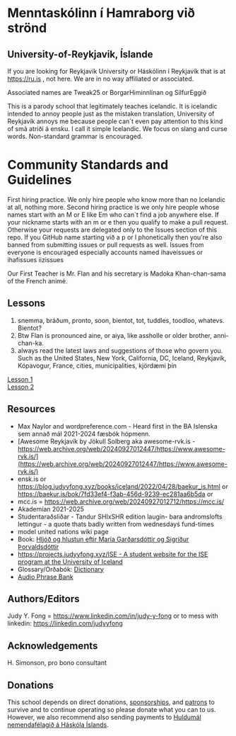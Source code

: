 # Menntaskólinn í Hamraborg við strönd
## University-of-Reykjavik, Íslande

If you are looking for Reykjavík University or Háskólinn í Reykjavík that is at https://ru.is , not here. We are in no way affiliated or associated.

Associated names are Tweak25 or BorgarHiminnlínan og SilfurEggið

This is a parody school that legitimately teaches icelandic. It is icelandic intended to annoy people just as the mistaken translation, University of Reykjavík annoys me because people can´t even pay attention to this kind of smá atriði á ensku. I call it simple Icelandic. We focus on slang and curse words. Non-standard grammar is encouraged.


# Community Standards and Guidelines
First hiring practice. We only hire people who know more than no Icelandic at all, nothing more. Second hiring practice is we only hire people whose names start 
with an M or E like Em who can´t find a job anywhere else. If your nickname starts with an m or e then you qualify to make a pull request. Otherwise your requests 
are delegated only to the Issues section of this repo. If you GitHub name starting við a p or l phonetically then you're also banned from submitting issues or pull requests as well. Issues from everyone is encouraged especially accounts named ihaveissues or ihafissues iizissues

Our First Teacher is Mr. Flan and his secretary is Madoka Khan-chan-sama of the French animé.

## Lessons

1. snemma, bráðum, pronto, soon, bientot, tot, tuddles, toodloo, whatevs. Bientot?
2. Btw Flan is pronounced aine, or aiya, like assholle or older brother, anni-chan-ka.
3. always read the latest laws and suggestions of those who govern you. Such as the United States, New York, California, DC, Iceland, Reykjavík, Kópavogur, France, cities, municipalities, kjördæmi þín

[Lesson 1](/lessons/lesson-1.md) \
[Lesson 2](/lessons/lesson-2.md)

## Resources

- Max Naylor and wordpreference.com - Heard first in the BA Islenska sem annað mál 2021-2024 fæsbók hópmenn.
- [Awesome Reykjavík by Jökull Solberg aka awesome-rvk.is - https://web.archive.org/web/20240927012447/https://www.awesome-rvk.is/](https://web.archive.org/web/20240927012447/https://www.awesome-rvk.is/)
- ensk.is or https://blog.judyyfong.xyz/books/iceland/2022/04/28/baekur_is.html or https://baekur.is/bok/7fd33ef4-f3ab-456d-9239-ec281aa6b5da or
- mcc.is = https://web.archive.org/web/20240927012712/https://mcc.is/
- Akademían 2021-2025
- Studentaraðsliðar - Tandur SHIxSHR edition laugin- bara andromslofts lettingur - a quote thats badly written from wednesdayś fund-times
- model united nations wiki page
- Book: [Hljóð og hlustun eftir María Garðarsdóttir og Sigríður Þorvaldsdóttir](https://malvis.hi.is/is/hljod-og-hlustun)
- [https://projects.judyyfong.xyz/ISE - A student website for the ISE program at the University of Iceland](https://projects.judyyfong.xyz/ISE/)
- Glossary/Orðabók: [Dictionary](https://projects.judyyfong.xyz/dictionary)
- [Audio Phrase Bank](https://judyfong.bitbucket.io/)

## Authors/Editors

Judy Y. Fong = https://www.linkedin.com/in/judy-y-fong or to mess with linkedin: https://linkedin.com/judyyfong

## Acknowledgements

H. Simonson, pro bono consultant

## Donations

This school depends on direct donations, [sponsorships](https://github.com/sponsors/judyfong/), and [patrons](https://www.paypal.com/ncp/payment/9SMAGJ4T2XCEU) to survive and to continue operating so please donate what you can to us. However, we also recommend also sending payments to [Huldumál nemendafélagið á Háskóla Íslands](https://facebook.com/huldumal/).

